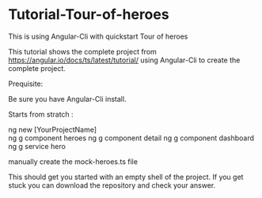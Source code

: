 # Tutorial-Tour-of-heroes
This is using Angular-Cli with quickstart Tour of heroes


This tutorial shows the complete project from https://angular.io/docs/ts/latest/tutorial/ using Angular-Cli to create the complete project.

Prequisite:

Be sure you have Angular-Cli install.

Starts from stratch  :

ng new [YourProjectName] </br>
ng g component heroes
ng g component detail
ng g component dashboard
ng g service hero

manually create the mock-heroes.ts file

This should get you started with an empty shell of the project.  If you get stuck you can download the repository and check your answer.



